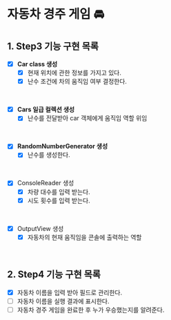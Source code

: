 # 자동차 경주 게임 🚘

## 1. Step3 기능 구현 목록
- [x] **Car class 생성**
  - [x] 현재 위치에 관한 정보를 가지고 있다.
  - [x] 난수 조건에 차의 움직임 여부 결정한다.

<br>

- [x] **Cars 일급 컬렉션 생성**
  - [x] 난수를 전달받아 car 객체에게 움직임 역할 위임

<br>

- [x] **RandomNumberGenerator 생성**
  - [x] 난수를 생성한다.

<br>

- [x] ConsoleReader 생성
    - [x] 차량 대수를 입력 받는다.
    - [x] 시도 횟수를 입력 받는다.
    
<br>

- [x] OutputView 생성
  - [x] 자동차의 현재 움직임을 콘솔에 출력하는 역할

<br>

## 2. Step4 기능 구현 목록

- [x] 자동차 이름을 입력 받아 필드로 관리한다.
- [ ] 자동차 이름을 실행 결과에 표시한다.
- [ ] 자동차 경주 게임을 완료한 후 누가 우승했는지를 알려준다.